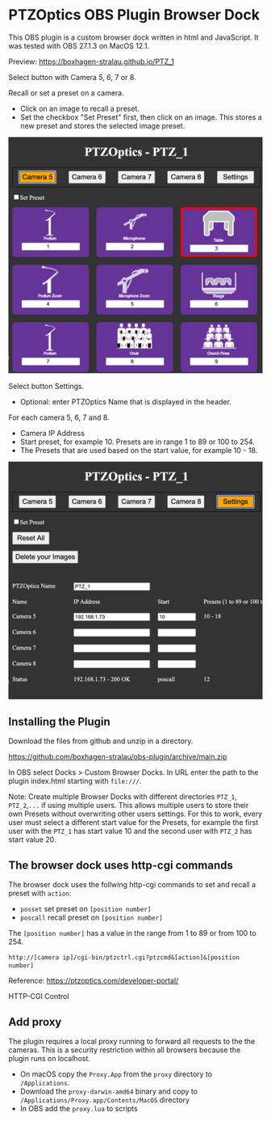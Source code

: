 # PTZOptics OBS Plugin Browser Dock

This OBS plugin is a custom browser dock written in html and JavaScript. It was tested with OBS 27.1.3 on MacOS 12.1.

Preview:
https://boxhagen-stralau.github.io/PTZ_1

Select button with Camera 5, 6, 7 or 8.

Recall or set a preset on a camera.
- Click on an image to recall a preset.
- Set the checkbox "Set Preset" first, then click on an image. This stores a new preset and stores the selected image preset.

![](docs/img1.png)

Select button Settings.
- Optional: enter PTZOptics Name that is displayed in the header.

For each camera 5, 6, 7 and 8.
- Camera IP Address
- Start preset, for example 10. Presets are in range 1 to 89 or 100 to 254.
- The Presets that are used based on the start value, for example 10 - 18.

![](docs/img2.png)

## Installing the Plugin

Download the files from github and unzip in a directory.

https://github.com/boxhagen-stralau/obs-plugin/archive/main.zip

In OBS select Docks > Custom Browser Docks. In URL enter the path to the plugin index.html starting with `file:///`.

Note: Create multiple Browser Docks with different directories `PTZ_1`, `PTZ_2`,`...` if using multiple users. This allows multiple users to store their own Presets without overwriting other users settings. For this to work, every user must select a different start value for the Presets, for example the first user with the `PTZ_1` has start value 10 and the second user with `PTZ_2` has start value 20.

## The browser dock uses http-cgi commands

The browser dock uses the follwing http-cgi commands to set and recall a preset with `action`:
- `posset` set preset on `[position number]`
- `poscall` recall preset on `[position number]`

The `[position number]` has a value in the range from 1 to 89 or from 100 to 254.

```
http://[camera ip]/cgi-bin/ptzctrl.cgi?ptzcmd&[action]&[position number]
```

Reference:
https://ptzoptics.com/developer-portal/

HTTP-CGI Control

## Add proxy

The plugin requires a local proxy running to forward all requests to the the cameras. This is a security restriction within all browsers because the plugin runs on localhost.

- On macOS copy the `Proxy.App` from the `proxy` directory to `/Applications`. 
- Download the `proxy-darwin-amd64` binary and copy to `/Applications/Proxy.app/Contents/MacOS` directory
- In OBS add the `proxy.lua` to scripts
